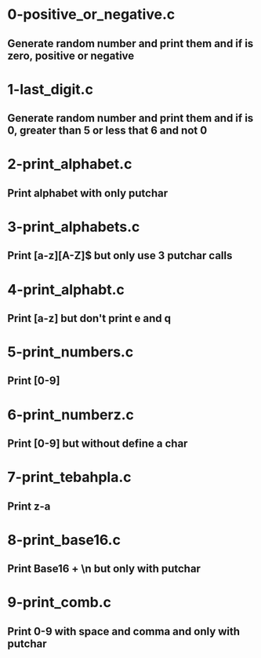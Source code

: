 # 0-positive_or_negative.c
## Generate random number and print them and if is zero, positive or negative

# 1-last_digit.c
## Generate random number and print them and if is 0, greater than 5 or less that 6 and not 0

# 2-print_alphabet.c
## Print alphabet with only putchar

# 3-print_alphabets.c
## Print [a-z][A-Z]$ but only use 3 putchar calls

# 4-print_alphabt.c
## Print [a-z] but don't print e and q

# 5-print_numbers.c
## Print [0-9]

# 6-print_numberz.c
## Print [0-9] but without define a char

# 7-print_tebahpla.c
## Print z-a

# 8-print_base16.c
## Print Base16 + \n but only with putchar

# 9-print_comb.c
## Print 0-9 with space and comma and only with putchar
